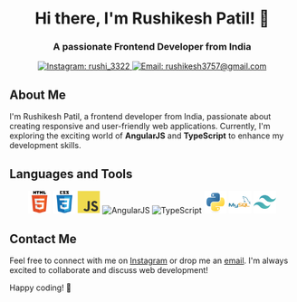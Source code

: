 

<h1 align="center">Hi there, I'm Rushikesh Patil! 👋</h1>
<h3 align="center">A passionate Frontend Developer from India</h3>

<p align="center">
  <a href="https://instagram.com/rushi_3322" target="blank">
    <img src="https://raw.githubusercontent.com/rahuldkjain/github-profile-readme-generator/master/src/images/icons/Social/instagram.svg" alt="Instagram: rushi_3322" height="30" width="40" />
  </a>
  <a href="mailto:rushikesh3757@gmail.com">
    <img src="https://img.icons8.com/fluent/48/000000/gmail-new.png" alt="Email: rushikesh3757@gmail.com" height="30" width="40" />
  </a>
</p>

## About Me

I'm Rushikesh Patil, a frontend developer from India, passionate about creating responsive and user-friendly web applications. Currently, I'm exploring the exciting world of **AngularJS** and **TypeScript** to enhance my development skills.

## Languages and Tools

<p align="center">
  <img src="https://raw.githubusercontent.com/devicons/devicon/master/icons/html5/html5-original-wordmark.svg" alt="HTML5" width="40" height="40"/>
  <img src="https://raw.githubusercontent.com/devicons/devicon/master/icons/css3/css3-original-wordmark.svg" alt="CSS3" width="40" height="40"/>
  <img src="https://raw.githubusercontent.com/devicons/devicon/master/icons/javascript/javascript-original.svg" alt="JavaScript" width="40" height="40"/>
  <img src="https://www.vectorlogo.zone/logos/angular/angular-icon.svg" alt="AngularJS" width="40" height="40"/>
  <img src="https://www.typescriptlang.org/icons/ts-logo-128.png" alt="TypeScript" width="40" height="40"/>
  <img src="https://raw.githubusercontent.com/devicons/devicon/master/icons/python/python-original.svg" alt="Python" width="40" height="40"/>
  <img src="https://raw.githubusercontent.com/devicons/devicon/master/icons/mysql/mysql-original-wordmark.svg" alt="MySQL" width="40" height="40"/>
  <img src="https://raw.githubusercontent.com/devicons/devicon/master/icons/tailwindcss/tailwindcss-icon.svg" alt="Tailwind CSS" width="40" height="40"/>
</p>

## Contact Me

Feel free to connect with me on [Instagram](https://instagram.com/rushi_3322) or drop me an [email](mailto:rushikesh3757@gmail.com). I'm always excited to collaborate and discuss web development!

Happy coding! 🚀
